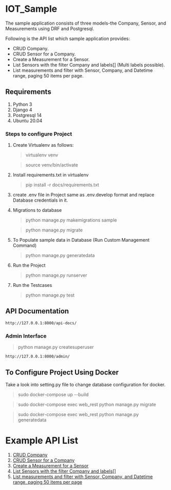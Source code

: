 # IOT_Sample
The sample application consists of three models-the Company, Sensor, and Measurements using DRF and Postgresql.

Following is the API list which sample application provides:
- CRUD Company.
- CRUD Sensor for a Company.
- Create a Measurement for a Sensor.
- List Sensors with the filter Company and labels[] (Multi labels possible).
- List measurements and filter with Sensor, Company, and Datetime range, paging 50 items per page.


## Requirements

1) Python 3
2) Django 4
3) Postgresql 14 
4) Ubuntu 20.04

### Steps to configure Project

1) Create Virtualenv as follows:
    > virtualenv venv

    > source venv/bin/activate

2) Install requirements.txt in virtualenv
    > pip install -r docs/requirements.txt

3) create .env file in Project same as .env.develop format and replace Database credentials in it.


4) Migrations to database
    > python manage.py makemigrations sample

    > python manage.py migrate

5) To Populate sample data in Database (Run Custom Management Command)

   > python manage.py generatedata

6) Run the Project
    > python manage.py runserver

7) Run the Testcases
    > python manage.py test

## API Documentation

    http://127.0.0.1:8000/api-docs/

### Admin Interface

   > python manage.py createsuperuser
 
    http://127.0.0.1:8000/admin/

## To Configure Project Using Docker

   Take a look into setting.py file to change database configuration for docker.

   > sudo docker-compose up --build

   > sudo docker-compose exec web_rest python manage.py migrate

   > sudo docker-compose exec web_rest python manage.py generatedata 


# Example API List

1) [CRUD Company](http://127.0.0.1:8000/api/companies/)
2) [CRUD Sensor for a Company](http://127.0.0.1:8000/api/sensors/)
3) [Create a Measurement for a Sensor](http://127.0.0.1:8000/api/measurements/)
4) [List Sensors with the filter Company and labels[]](http://127.0.0.1:8000/api/sensors/?company=1&labels=YFsmKSGcfqXTAgOloAFB,snCMdbcBdOanNcTaGAgT)
5) [List measurements and filter with Sensor, Company, and Datetime range, paging 50 items per page](http://127.0.0.1:8000/api/measurements/?company=1&sensor=VpnL-00959&start=1999-05-01&end=2000-05-01)
   